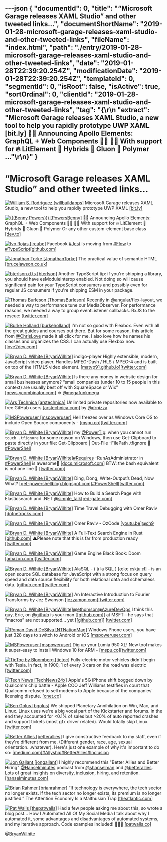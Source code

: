 ---json
{
  "documentId": 0,
  "title": "“Microsoft Garage releases XAML Studio” and other tweeted links…",
  "documentShortName": "2019-01-28-microsoft-garage-releases-xaml-studio-and-other-tweeted-links",
  "fileName": "index.html",
  "path": "./entry/2019-01-28-microsoft-garage-releases-xaml-studio-and-other-tweeted-links",
  "date": "2019-01-28T22:39:20.254Z",
  "modificationDate": "2019-01-28T22:39:20.254Z",
  "templateId": 0,
  "segmentId": 0,
  "isRoot": false,
  "isActive": true,
  "sortOrdinal": 0,
  "clientId": "2019-01-28-microsoft-garage-releases-xaml-studio-and-other-tweeted-links",
  "tag": "{\r\n  \"extract\": \"Microsoft Garage releases XAML Studio, a new tool to help you             rapidly prototype UWP XAML [bit.ly] 🚀🌛 Announcing Apollo Elements: GraphQL + Web Components 👩‍🚀 👨‍🚀 With             support for 🔥 LitElement 👾 Hybrids 🔬 Gluon 🧱 Polymer ...\"\r\n}"
}
---

# “Microsoft Garage releases XAML Studio” and other tweeted links…

[<img alt="William S. Rodriguez [willbuildapps]" src="https://songhay.blob.core.windows.net:443/shared-social-twitter/willbuildapps.jpg">](https://t.co/RAnxPcugpP) Microsoft Garage releases XAML Studio, a new tool to help you rapidly prototype UWP XAML [[bit.ly]](http://bit.ly/2CrchqD)

[<img alt="(((Benny Powers))) [PowersBenny]" src="https://songhay.blob.core.windows.net:443/shared-social-twitter/PowersBenny.jpeg">](https://t.co/xj41qN6WVQ) 🚀🌛 Announcing Apollo Elements: GraphQL + Web Components 👩‍🚀 👨‍🚀 With support for 🔥 LitElement 👾 Hybrids 🔬 Gluon 🧱 Polymer Or any other custom-element base class [[dev.to]](https://dev.to/bennypowers/announcing-apollo-elements-5777)

[<img alt="Ivo Rojas [ircube]" src="https://songhay.blob.core.windows.net:443/shared-social-twitter/ircube.jpg">](https://twitter.com/ircube) Facebook [#Jest](http://twitter.com/search?q='%23Jest) is moving from [#Flow](http://twitter.com/search?q='%23Flow) to [#TypeScript](http://twitter.com/search?q='%23TypeScript)[[github.com]](https://github.com/facebook/jest/pull/7554#issuecomment-454358729)

[<img alt="Jonathan Torke [JonathanTorke]" src="https://songhay.blob.core.windows.net:443/shared-social-twitter/JonathanTorke.jpg">](https://t.co/0XkdgvQwZp) The practical value of semantic HTML [[brucelawson.co.uk]](https://www.brucelawson.co.uk/2018/the-practical-value-of-semantic-html/)

[<img alt="bterlson.d.ts [bterlson]" src="https://songhay.blob.core.windows.net:443/shared-social-twitter/bterlson.jpeg">](https://t.co/PVNjxnFsD2) Another TypeScript tip: if you're shipping a library, you should have esModuleInterop enabled. Not doing so will cause significant pain for your TypeScript consumers and possibly even for regular JS consumers if you're shipping ESM in your package.

[<img alt="Thomas Burleson [ThomasBurleson]" src="https://songhay.blob.core.windows.net:443/shared-social-twitter/ThomasBurleson.jpg">](http://t.co/HxoY76Yhxz) Recently in [@angular](http://twitter.com/@angular)/flex-layout, we needed a way to performance tune our MediaObserver. For performance reasons, we needed a way to group eventListener callbacks. RxJS to the rescue: [[twitter.com]](https://twitter.com/ThomasBurleson/status/1086275992002412544/photo/1)

[<img alt="Burke Holland [burkeholland]" src="https://songhay.blob.core.windows.net:443/shared-social-twitter/burkeholland.jpg">](https://t.co/M8DfQvtgNl) I'm not so good with Flexbox. Even with all the great guides and courses out there. But for some reason, this article from [@ChrisLove](http://twitter.com/@ChrisLove) made it all click for me. I also love how he names his classes and organizes the CSS. I can actually use Flexbox now. [[love2dev.com]](https://love2dev.com/blog/absolute-centering-css/)

[<img alt="Bryan D. Wilhite [BryanWilhite]" src="https://songhay.blob.core.windows.net:443/shared-social-twitter/BryanWilhite.jpeg">](http://t.co/UNdqV0Z1zz) indigo-player Highly extensible, modern, JavaScript video player. Handles MPEG-Dash / HLS / MPEG-4 and is built on top of the HTML5 video element. [[matvp91.github.io]](https://matvp91.github.io/indigo-player/)[[twitter.com]](https://twitter.com/BryanWilhite/status/1086414627284561920/photo/1)

[<img alt="Bryan D. Wilhite [BryanWilhite]" src="https://songhay.blob.core.windows.net:443/shared-social-twitter/BryanWilhite.jpeg">](http://t.co/UNdqV0Z1zz) Is there any money in website design for small businesses anymore? “small companies (under 10 to 15 people in this context) are usually best off with SquareSpace or Wix” [[news.ycombinator.com]](https://news.ycombinator.com/item?id=18945658) =&gt; [@megafunkmega](http://twitter.com/@megafunkmega)

[<img alt="Ars Technica [arstechnica]" src="https://songhay.blob.core.windows.net:443/shared-social-twitter/arstechnica.png">](http://t.co/Ul1NPoX9hd) Unlimited private repositories now available to free GitHub users [[arstechnica.com]](http://arstechnica.com/gadgets/2019/01/free-github-accounts-now-offer-private-repos/) by [@drpizza](http://twitter.com/@drpizza)

[<img alt="MSPoweruser [mspoweruser]" src="https://songhay.blob.core.windows.net:443/shared-social-twitter/mspoweruser.jpg">](https://t.co/vzkkqg4IwR) Hell freezes over as Windows Core OS to include Open Source components - [[mspu.co]](https://mspu.co/2FS3L7t)[[twitter.com]](https://twitter.com/mspoweruser/status/1087145961200275458/photo/1)

[<img alt="Bryan D. Wilhite [BryanWilhite]" src="https://songhay.blob.core.windows.net:443/shared-social-twitter/BryanWilhite.jpeg">](http://t.co/UNdqV0Z1zz) my [@PowerTip](http://twitter.com/@PowerTip): when you cannot run `touch .tfignore` for some reason on Windows, then use Get-Clipboard to paste directly in your file: Get-Clipboard | Out-File -FilePath .tfignore 🧐[#PowerShell](http://twitter.com/search?q='%23PowerShell)

[<img alt="Bryan D. Wilhite [BryanWilhite]" src="https://songhay.blob.core.windows.net:443/shared-social-twitter/BryanWilhite.jpeg">](http://t.co/UNdqV0Z1zz)[#Requires](http://twitter.com/search?q='%23Requires) -RunAsAdministrator in [#PowerShell](http://twitter.com/search?q='%23PowerShell) is awesome🤠 [[docs.microsoft.com]](https://docs.microsoft.com/en-us/powershell/module/microsoft.powershell.core/about/about_requires?view=powershell-4.0) BTW: the bash equivalent is not one line 👻 [[twitter.com]](https://twitter.com/BryanWilhite/status/1083447605835661312/photo/1)

[<img alt="Bryan D. Wilhite [BryanWilhite]" src="https://songhay.blob.core.windows.net:443/shared-social-twitter/BryanWilhite.jpeg">](http://t.co/UNdqV0Z1zz) Ding, Dong, Write-Output’s Dead, Now What? [[get-powershellblog.blogspot.com]](https://get-powershellblog.blogspot.com/2017/06/lets-kill-write-output.html)[#PowerShell](http://twitter.com/search?q='%23PowerShell)[[twitter.com]](https://twitter.com/BryanWilhite/status/1083535855304634368/photo/1)

[<img alt="Bryan D. Wilhite [BryanWilhite]" src="https://songhay.blob.core.windows.net:443/shared-social-twitter/BryanWilhite.jpeg">](http://t.co/UNdqV0Z1zz) How to Build a Search Page with Elasticsearch and .NET [@simple_talk](http://twitter.com/@simple_talk)[[red-gate.com]](https://www.red-gate.com/simple-talk/dotnet/net-development/how-to-build-a-search-page-with-elasticsearch-and-net/)

[<img alt="Bryan D. Wilhite [BryanWilhite]" src="https://songhay.blob.core.windows.net:443/shared-social-twitter/BryanWilhite.jpeg">](http://t.co/UNdqV0Z1zz) Time Travel Debugging with Omer Raviv [[dotnetrocks.com]](http://www.dotnetrocks.com/?show=1613)

[<img alt="Bryan D. Wilhite [BryanWilhite]" src="https://songhay.blob.core.windows.net:443/shared-social-twitter/BryanWilhite.jpeg">](http://t.co/UNdqV0Z1zz) Omer Raviv - OzCode [[youtu.be]](https://youtu.be/w4BEpUymI-c)[@ch9](http://twitter.com/@ch9)

[<img alt="Bryan D. Wilhite [BryanWilhite]" src="https://songhay.blob.core.windows.net:443/shared-social-twitter/BryanWilhite.jpeg">](http://t.co/UNdqV0Z1zz) A Full-Text Search Engine in Rust [[github.com]](https://github.com/toshi-search/Toshi) ⚠️Please note that this is far from production ready [[twitter.com]](https://twitter.com/BryanWilhite/status/1085333797032214528/photo/1)

[<img alt="Bryan D. Wilhite [BryanWilhite]" src="https://songhay.blob.core.windows.net:443/shared-social-twitter/BryanWilhite.jpeg">](http://t.co/UNdqV0Z1zz) Game Engine Black Book: Doom [[amazon.com]](https://www.amazon.com/Game-Engine-Black-Book-Doom/dp/1987418433?SubscriptionId=1SW6D7X6ZXXR92KVX0G2&tag=thekintespacec00&linkCode=xm2&camp=2025&creative=165953&creativeASIN=1987418433)[[twitter.com]](https://twitter.com/BryanWilhite/status/1085337448916209664/photo/1)

[<img alt="Bryan D. Wilhite [BryanWilhite]" src="https://songhay.blob.core.windows.net:443/shared-social-twitter/BryanWilhite.jpeg">](http://t.co/UNdqV0Z1zz) AlaSQL - ( à la SQL ) [ælæ ɛskju:ɛl] - is an open source SQL database for JavaScript with a strong focus on query speed and data source flexibility for both relational data and schemaless data. [[github.com]](https://github.com/agershun/alasql)[[twitter.com]](https://twitter.com/BryanWilhite/status/1085334108761276416/photo/1)

[<img alt="Bryan D. Wilhite [BryanWilhite]" src="https://songhay.blob.core.windows.net:443/shared-social-twitter/BryanWilhite.jpeg">](http://t.co/UNdqV0Z1zz) An Interactive Introduction to Fourier Transforms by Jez Swanson [[jezzamon.com]](http://www.jezzamon.com/fourier/index.html)[[twitter.com]](https://twitter.com/BryanWilhite/status/1085974239839084544/photo/1)

[<img alt="Bryan D. Wilhite [BryanWilhite]" src="https://songhay.blob.core.windows.net:443/shared-social-twitter/BryanWilhite.jpeg">](http://t.co/UNdqV0Z1zz)[@ethomson](http://twitter.com/@ethomson)[@AzureDevOps](http://twitter.com/@AzureDevOps) I think this guy, Eric, on [@github](http://twitter.com/@github) is your man [[[github.com]](https://github.com/ericsciple)] at MSFT—he says that “macros” are not supported… yet [[[github.com]](https://github.com/Microsoft/azure-pipelines-tasks/issues/9235#issuecomment-451982478)] [[twitter.com]](https://twitter.com/BryanWilhite/status/1086334163836329984/photo/1)

[<img alt="Roman David DeSilva [NTNationMag]" src="https://songhay.blob.core.windows.net:443/shared-social-twitter/NTNationMag.jpeg">](https://t.co/G8l6Hka4AN) Windows Phone users, you have just 328 days to switch to Android or iOS [[mspoweruser.com]](https://mspoweruser.com/windows-phone-users-you-have-just-328-days-to-switch-to-android-or-ios/)

[<img alt="MSPoweruser [mspoweruser]" src="https://songhay.blob.core.windows.net:443/shared-social-twitter/mspoweruser.jpg">](https://t.co/vzkkqg4IwR) Dig up your Lumia 950 XL! New tool makes it super-easy to install Windows 10 for ARM - [[mspu.co]](https://mspu.co/2FV6RHy)[[twitter.com]](https://twitter.com/mspoweruser/status/1088179562582892546/photo/1)

[<img alt="TicToc by Bloomberg [tictoc]" src="https://songhay.blob.core.windows.net:443/shared-social-twitter/tictoc.jpg">](https://t.co/O0sSpXABY4) Fully-electric motor vehicles didn't begin with Tesla. In fact, in 1900, 1 of every 3 cars on the road was electric [[twitter.com]](https://twitter.com/tictoc/status/1082640632647241728/video/1)

[<img alt="Tech News [TechNews24x]" src="https://songhay.blob.core.windows.net:443/shared-social-twitter/TechNews24x.jpg">](https://t.co/EPYC1cfnBW) Apple's 5G iPhone shift bogged down by Qualcomm chip battle - Apple COO Jeff Williams testifies in court that Qualcomm refused to sell modems to Apple because of the companies' licensing dispute. [[cnet.co]](https://cnet.co/2FyaMKo)

[<img alt="Ben Golus [bgolus]" src="https://songhay.blob.core.windows.net:443/shared-social-twitter/bgolus.png">](https://t.co/3lLejrOfss) We shipped Planetary Annihilation on Win, Mac, and Linux. Linux uses we're a big vocal part of the Kickstarter and forums. In the end they accounted for &lt;0.1% of sales but &gt;20% of auto reported crashes and support tickets (most gfx driver related). Would totally skip Linux. [[twitter.com]](https://twitter.com/flibitijibibo/status/1079575301485723648)

[<img alt="Better Allies [betterallies]" src="https://songhay.blob.core.windows.net:443/shared-social-twitter/betterallies.jpg">](https://t.co/cQ6yH4ch1m) I give constructive feedback to my staff, even if they're different from me. (Different gender, race, age, sexual orientation...whatever). Here's just one example of why it's important to do so: [[medium.com]](https://medium.com/the-cut/am-i-guilty-of-age-discrimination-at-work-77cd6a85597f)[#Allyship](http://twitter.com/search?q='%23Allyship)[#BetterAllies](http://twitter.com/search?q='%23BetterAllies)[#Inclusion](http://twitter.com/search?q='%23Inclusion)

[<img alt="Jon Gallant [jongallant]" src="https://songhay.blob.core.windows.net:443/shared-social-twitter/jongallant.jpg">](https://t.co/9GdmjANTxD) I highly recommend this "Better Allies and Better Hiring" [@Hanselminutes](http://twitter.com/@Hanselminutes) podcast from [@shanselman](http://twitter.com/@shanselman) and [@betterallies](http://twitter.com/@betterallies). Lots of great insights on diversity, inclusion, hiring, and retention. [[hanselminutes.com]](https://www.hanselminutes.com/664/better-allies-and-better-hiring-with-karen-catlin)

[<img alt="Brian Rahmer [brianrahmer]" src="https://songhay.blob.core.windows.net:443/shared-social-twitter/brianrahmer.jpg">](https://t.co/4ADaZ5mogI) “If technology is everywhere, the tech sector no longer exists. If the tech sector no longer exists, its premium is no longer justified.” The Attention Economy Is a Malthusian Trap [[theatlantic.com]](https://www.theatlantic.com/ideas/archive/2019/01/is-the-age-of-tech-over/580504/?utm_medium=offsite&utm_source=medium&utm_campaign=all)

[<img alt="Pat Walls [thepatwalls]" src="https://songhay.blob.core.windows.net:443/shared-social-twitter/thepatwalls.jpg">](https://t.co/ZQHymRQ4ps) Had a few people asking me about this, so wrote a blog post... How I Automated All Of My Social Media I talk about why I automated it, some advantages and disadvantages of automated systems, and my iterative approach. Code examples included! 🤖🤖🤖 [[patwalls.co]](https://patwalls.co/how-i-automated-all-of-my-social-media)

@[BryanWilhite](https://twitter.com/BryanWilhite)
